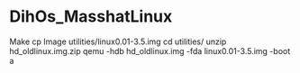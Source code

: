 # DihOs_MasshatLinux

Make 
cp Image utilities/linux0.01-3.5.img
cd utilities/ 
unzip hd_oldlinux.img.zip
qemu -hdb hd_oldlinux.img -fda linux0.01-3.5.img -boot a

